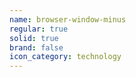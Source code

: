 ```yaml
---
name: browser-window-minus
regular: true
solid: true
brand: false
icon_category: technology
---
```

